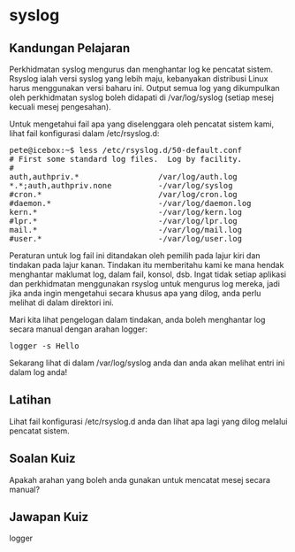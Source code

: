 # syslog

## Kandungan Pelajaran

Perkhidmatan syslog mengurus dan menghantar log ke pencatat sistem. Rsyslog ialah versi syslog yang lebih maju, kebanyakan distribusi Linux harus menggunakan versi baharu ini. Output semua log yang dikumpulkan oleh perkhidmatan syslog boleh didapati di /var/log/syslog (setiap mesej kecuali mesej pengesahan).

Untuk mengetahui fail apa yang diselenggara oleh pencatat sistem kami, lihat fail konfigurasi dalam /etc/rsyslog.d:

<pre>
pete@icebox:~$ less /etc/rsyslog.d/50-default.conf
# First some standard log files.  Log by facility.
#
auth,authpriv.*                 /var/log/auth.log
*.*;auth,authpriv.none          -/var/log/syslog
#cron.*                         /var/log/cron.log
#daemon.*                       -/var/log/daemon.log
kern.*                          -/var/log/kern.log
#lpr.*                          -/var/log/lpr.log
mail.*                          -/var/log/mail.log
#user.*                         -/var/log/user.log
</pre>

Peraturan untuk log fail ini ditandakan oleh pemilih pada lajur kiri dan tindakan pada lajur kanan. Tindakan itu memberitahu kami ke mana hendak menghantar maklumat log, dalam fail, konsol, dsb. Ingat tidak setiap aplikasi dan perkhidmatan menggunakan rsyslog untuk mengurus log mereka, jadi jika anda ingin mengetahui secara khusus apa yang dilog, anda perlu melihat di dalam direktori ini.

Mari kita lihat pengelogan dalam tindakan, anda boleh menghantar log secara manual dengan arahan logger:

<pre>
logger -s Hello
</pre>

Sekarang lihat di dalam /var/log/syslog anda dan anda akan melihat entri ini dalam log anda!

## Latihan

Lihat fail konfigurasi /etc/rsyslog.d anda dan lihat apa lagi yang dilog melalui pencatat sistem.

## Soalan Kuiz

Apakah arahan yang boleh anda gunakan untuk mencatat mesej secara manual?

## Jawapan Kuiz

logger